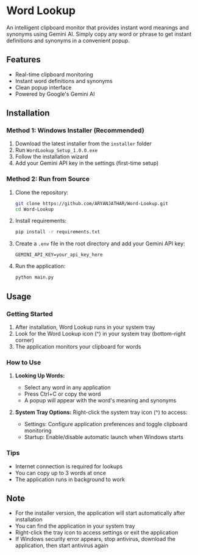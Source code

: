 # Word Lookup

An intelligent clipboard monitor that provides instant word meanings and synonyms using Gemini AI. Simply copy any word or phrase to get instant definitions and synonyms in a convenient popup.

## Features
- Real-time clipboard monitoring
- Instant word definitions and synonyms
- Clean popup interface
- Powered by Google's Gemini AI

## Installation

### Method 1: Windows Installer (Recommended)
1. Download the latest installer from the `installer` folder
2. Run `WordLookup_Setup_1.0.0.exe`
3. Follow the installation wizard
4. Add your Gemini API key in the settings (first-time setup)

### Method 2: Run from Source
1. Clone the repository:
   ```bash
   git clone https://github.com/ARYANJATHAR/Word-Lookup.git
   cd Word-Lookup
   ```
2. Install requirements:
   ```bash
   pip install -r requirements.txt
   ```
3. Create a `.env` file in the root directory and add your Gemini API key:
   ```
   GEMINI_API_KEY=your_api_key_here
   ```
4. Run the application:
   ```bash
   python main.py
   ```

## Usage

### Getting Started
1. After installation, Word Lookup runs in your system tray
2. Look for the Word Lookup icon (^) in your system tray (bottom-right corner)
3. The application monitors your clipboard for words

### How to Use
1. **Looking Up Words:**
   - Select any word in any application
   - Press Ctrl+C or copy the word
   - A popup will appear with the word's meaning and synonyms
   

2. **System Tray Options:**
   Right-click the system tray icon (^) to access:
   - Settings: Configure application preferences and toggle clipboard monitoring
   - Startup: Enable/disable automatic launch when Windows starts

### Tips
- Internet connection is required for lookups
- You can copy up to 3 words at once
- The application runs in background to work

## Note
- For the installer version, the application will start automatically after installation
- You can find the application in your system tray
- Right-click the tray icon to access settings or exit the application
- If Windows security error appears, stop antivirus, download the application, then start antivirus again
